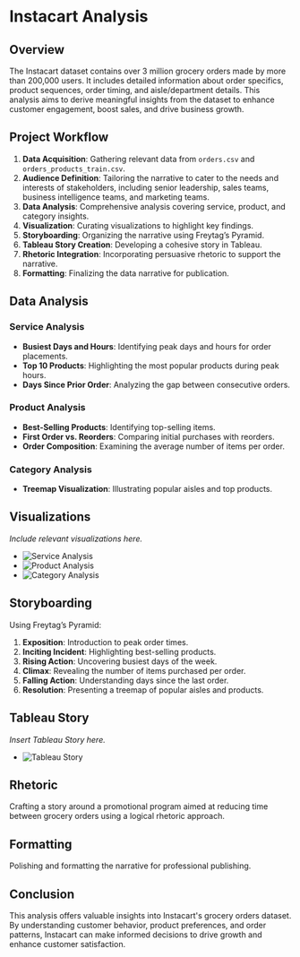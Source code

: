 # Instacart Analysis

## Overview
The Instacart dataset contains over 3 million grocery orders made by more than 200,000 users. It includes detailed information about order specifics, product sequences, order timing, and aisle/department details. This analysis aims to derive meaningful insights from the dataset to enhance customer engagement, boost sales, and drive business growth.

## Project Workflow
1. **Data Acquisition**: Gathering relevant data from `orders.csv` and `orders_products_train.csv`.
2. **Audience Definition**: Tailoring the narrative to cater to the needs and interests of stakeholders, including senior leadership, sales teams, business intelligence teams, and marketing teams.
3. **Data Analysis**: Comprehensive analysis covering service, product, and category insights.
4. **Visualization**: Curating visualizations to highlight key findings.
5. **Storyboarding**: Organizing the narrative using Freytag’s Pyramid.
6. **Tableau Story Creation**: Developing a cohesive story in Tableau.
7. **Rhetoric Integration**: Incorporating persuasive rhetoric to support the narrative.
8. **Formatting**: Finalizing the data narrative for publication.

## Data Analysis

### Service Analysis
- **Busiest Days and Hours**: Identifying peak days and hours for order placements.
- **Top 10 Products**: Highlighting the most popular products during peak hours.
- **Days Since Prior Order**: Analyzing the gap between consecutive orders.

### Product Analysis
- **Best-Selling Products**: Identifying top-selling items.
- **First Order vs. Reorders**: Comparing initial purchases with reorders.
- **Order Composition**: Examining the average number of items per order.

### Category Analysis
- **Treemap Visualization**: Illustrating popular aisles and top products.

## Visualizations
*Include relevant visualizations here.*

- ![Service Analysis](https://github.com/atharva49/Tableau-Portfolio/assets/56105570/9ed03f2b-2860-4762-8329-daf3c13eab4d)
- ![Product Analysis](https://github.com/atharva49/Tableau-Portfolio/assets/56105570/aaa8754a-bdbc-4db4-9e38-52b0001e72e8)
- ![Category Analysis](https://github.com/atharva49/Tableau-Portfolio/assets/56105570/a8ea92c6-39d8-4950-b77a-a13d3f1b2c39)

## Storyboarding
Using Freytag’s Pyramid:
1. **Exposition**: Introduction to peak order times.
2. **Inciting Incident**: Highlighting best-selling products.
3. **Rising Action**: Uncovering busiest days of the week.
4. **Climax**: Revealing the number of items purchased per order.
5. **Falling Action**: Understanding days since the last order.
6. **Resolution**: Presenting a treemap of popular aisles and products.

## Tableau Story
*Insert Tableau Story here.*

- ![Tableau Story](https://github.com/atharva49/Tableau-Portfolio/assets/56105570/66724d68-9c5a-4ed9-8de1-e7058924f509)

## Rhetoric
Crafting a story around a promotional program aimed at reducing time between grocery orders using a logical rhetoric approach.

## Formatting
Polishing and formatting the narrative for professional publishing.

## Conclusion
This analysis offers valuable insights into Instacart's grocery orders dataset. By understanding customer behavior, product preferences, and order patterns, Instacart can make informed decisions to drive growth and enhance customer satisfaction.
